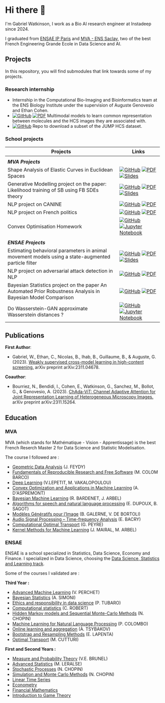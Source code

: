 # Hi there 👋

I'm Gabriel Watkinson, I work as a Bio AI research engineer at Instadeep since 2024.

I graduated from [ENSAE IP Paris](https://www.ensae.fr/en) and [MVA - ENS Saclay](https://www.master-mva.com/), two of the best French Engineering Grande Ecole in Data Science and AI.


 
 ## Projects

In this repository, you will find submodules that link towards some of my projects.

### Research internship

* Internship in the Computational Bio-Imaging and Bioinformatics team at the ENS Biology Institute under the supervision of Auguste Genovesio and Ethan Cohen.
* [![GitHub](https://img.shields.io/badge/github-%23121011.svg?style=flat&logo=github&logoColor=white)](https://github.com/gwatkinson/jump_models)
[![PDF](https://img.shields.io/badge/📄_PDF-blue)](https://arxiv.org/pdf/2311.04678.pdf)
Multimodal models to learn common representation between molecules and the HCS images they are associated with. 
* [![GitHub](https://img.shields.io/badge/github-%23121011.svg?style=flat&logo=github&logoColor=white)](https://github.com/gwatkinson/jump_download) Repo to download a subset of the JUMP HCS dataset.

### School projects

| Projects | Links |
|---|---|
|  |  |
| **_MVA Projects_** |  |
| Shape Analysis of Elastic Curves in Euclidean Spaces | [![GitHub](https://img.shields.io/badge/github-%23121011.svg?style=flat&logo=github&logoColor=white)](https://github.com/gwatkinson/elastic-curve-analysis) [![PDF](https://img.shields.io/badge/📄_PDF-blue)](https://github.com/gwatkinson/gwatkinson/blob/main/pdfs/Shape%20Analysis/Geometric_Data_Analysis.pdf) [![Slides](https://img.shields.io/badge/📄_Slides-red)](https://github.com/gwatkinson/gwatkinson/blob/main/pdfs/Shape%20Analysis/Slides_GDA.pdf)  |
| Generative Modelling project on the paper: Likelihood training of SB using FB SDEs theory | [![GitHub](https://img.shields.io/badge/github-%23121011.svg?style=flat&logo=github&logoColor=white)](https://github.com/gwatkinson/mva_sb_generative) [![PDF](https://img.shields.io/badge/📄_PDF-blue)](https://github.com/gwatkinson/mva_sb_generative/blob/main/report.pdf) [![Slides](https://img.shields.io/badge/📄_Slides-red)](https://github.com/gwatkinson/mva_sb_generative/blob/main/slides.pdf)  |
| NLP project on CANINE | [![GitHub](https://img.shields.io/badge/github-%23121011.svg?style=flat&logo=github&logoColor=white)](https://github.com/gwatkinson/mva_snlp_canine) [![PDF](https://img.shields.io/badge/📄_PDF-blue)](https://github.com/gwatkinson/mva_snlp_canine/blob/main/MVA_SNLP_Report.pdf) |
| NLP project on French politics | [![GitHub](https://img.shields.io/badge/github-%23121011.svg?style=flat&logo=github&logoColor=white)](https://github.com/gwatkinson/NLP_Assemblee) [![PDF](https://img.shields.io/badge/📄_PDF-blue)](https://github.com/gwatkinson/gwatkinson/blob/main/pdfs/NLP_Assemblee/MVA_Deep_Learning_Report.pdf) |
| Convex Optimisation Homework | [![GitHub](https://img.shields.io/badge/github-%23121011.svg?style=flat&logo=github&logoColor=white)](https://github.com/gwatkinson/ConvexOptimisationHW3) [![Jupyter Notebook](https://img.shields.io/badge/jupyter-%23FA0F00.svg?style=flat&logo=jupyter&logoColor=white)](https://github.com/gwatkinson/ConvexOptimisationHW3/blob/main/final.ipynb) |
|  |  |
| **_ENSAE Projects_** |  |
| Estimating behavioral parameters in animal movement models using a state-augmented particle filter | [![GitHub](https://img.shields.io/badge/github-%23121011.svg?style=flat&logo=github&logoColor=white)](https://github.com/gwatkinson/smc_movement_models) [![PDF](https://img.shields.io/badge/📄_PDF-blue)](https://github.com/gwatkinson/smc_movement_models/blob/main/SMC_Movement_Model_Ecology.pdf) [![Slides](https://img.shields.io/badge/📄_Slides-red)](https://github.com/gwatkinson/smc_movement_models/blob/main/Slides.pdf)  |
| NLP project on adversarial attack detection in NLP | [![GitHub](https://img.shields.io/badge/github-%23121011.svg?style=flat&logo=github&logoColor=white)](https://github.com/gwatkinson/TextDefendR) [![PDF](https://img.shields.io/badge/📄_PDF-blue)](https://github.com/gwatkinson/TextDefendR/blob/main/Adversarial_Attacks_in_Text_Classification-3.pdf) |
| Bayesian Statistics project on the paper An Automated Prior Robustness Analysis in Bayesian Model Comparison | [![GitHub](https://img.shields.io/badge/github-%23121011.svg?style=flat&logo=github&logoColor=white)](https://github.com/gwatkinson/automated_prior_analysis) [![PDF](https://img.shields.io/badge/📄_PDF-blue)](https://github.com/gwatkinson/automated_prior_analysis/blob/main/pdfs/automated_prior_analysis.pdf) |
| Do Wasserstein-GAN approximate Wasserstein distances ? | [![GitHub](https://img.shields.io/badge/github-%23121011.svg?style=flat&logo=github&logoColor=white)](https://github.com/gwatkinson/DeepWasserstein) [![Jupyter Notebook](https://img.shields.io/badge/jupyter-%23FA0F00.svg?style=flat&logo=jupyter&logoColor=white)](https://github.com/gwatkinson/DeepWasserstein/blob/main/main.ipynb) |


## Publications

__First Author__:

* Gabriel, W., Ethan, C., Nicolas, B., Ihab, B., Guillaume, B., & Auguste, G. (2023). [Weakly supervised cross-model learning in high-content screening.](https://arxiv.org/abs/2311.04678) arXiv preprint arXiv:2311.04678.

__Coauthor__:

* Bourriez, N., Bendidi, I., Cohen, E., Watkinson, G., Sanchez, M., Bollot, G., & Genovesio, A. (2023). [ChAda-ViT: Channel Adaptive Attention for Joint Representation Learning of Heterogeneous Microscopy Images.](https://arxiv.org/abs/2311.15264) arXiv preprint arXiv:2311.15264.



## Education

### MVA

MVA (which stands for Mathématique - Vision - Apprentissage) is the best French Reserch Master 2 for Data Science and Statistic Modelisation. 

The course I followed are :

* [Geometric Data Analysis](https://www.master-mva.com/cours/geometric-data-analysis/) (J. FEYDY)
* [Fundamentals of Reproducible Research and Free Software](https://www.master-mva.com/cours/fondamentaux-de-la-recherche-reproductible-et-du-logiciel-libre-fundamentals-of-reproducible-research-and-free-software/) (M. COLOM BARCO)
* [Deep Learning](https://www.master-mva.com/cours/cat-deep-learning/) (V.LEPETIT, M. VAKALOPOULOU)
* [Convex Optimization and Applications in Machine Learning](https://www.master-mva.com/cours/convex-optimization-and-applications-in-machine-learning/) (A. D'ASPREMONT)
* [Bayesian Machine Learning](https://www.master-mva.com/cours/bayesian-machine-learning/) (R. BARDENET, J. ARBEL)
* [ Algorithms for speech and natural language processing](https://www.master-mva.com/cours/algorithms-for-speech-and-natural-language-processing/) (E. DUPOUX, B. SAGOT)
* [Modèles Génératifs pour l’Image](https://www.master-mva.com/cours/modeles-generatifs-pour-l-image/) (B. GALERNE, V. DE BORTOLI)
* [Audio Signal Processing – Time-frequency Analysis](https://www.master-mva.com/cours/audio-signal-processing-time-frequency-analysis/) (E. BACRY)
* [Computational Optimal Transport](https://www.master-mva.com/cours/computational-optimal-transport/) (G. PEYRE) 
* [Kernel Methods for Machine Learning](https://www.master-mva.com/cours/kernel-methods-for-machine-learning/) (J. MAIRAL, M. ARBEL)


### ENSAE

ENSAE is a school specialized in Statistics, Data Science, Economy and Finance. 
I specialized in Data Science, choosing the [Data Science, Statistics and Learning track](https://www.ensae.fr/en/education/ingenieur-ensae-program/third-year/data-science-statistics-and-learning). 

Some of the courses I validated are :
 
 __Third Year :__
 
* [Advanced Machine Learning](https://www.ensae.fr/courses/381) (V. PERCHET)
* [Bayesian Statistics](https://www.ensae.fr/courses/164) (A. SIMONI)
* [Ethics and responsibility in data science](https://www.ensae.fr/courses/6122) (P. TUBARO)
* [Computational statistics](https://www.ensae.fr/courses/719) (C. ROBERT)
* [Hidden Markov models and Sequential Monte-Carlo Methods](https://www.ensae.fr/courses/424) (N. CHOPIN)
* [Machine Learning for Natural Language Processing](https://www.ensae.fr/courses/4237) (P. COLOMBO)
* [Online learning and aggregation](https://www.ensae.fr/courses/2598) (A. TSYBAKOV)
* [Bootstrap and Resampling Methods](https://www.ensae.fr/courses/177) (E. LAPENTA)
* [Optimal Transport](https://www.ensae.fr/courses/3449) (M. CUTTURI)
 
 __First and Second Years :__
 
* [Measure and Probability Theory](https://www.ensae.fr/courses/2701) (V.E. BRUNEL)
* [Advanced Statistics](https://www.ensae.fr/courses/1015-statistique-2) (M. LERALSE)
* [Stochastic Processes](https://www.ensae.fr/courses/4432-introduction-aux-processus) (N. CHOPIN)
* [Simulation and Monte Carlo Methods](https://www.ensae.fr/courses/328) (N. CHOPIN)
* [Linear Time Series](https://www.ensae.fr/courses/6106)
* [Econometry](https://www.ensae.fr/courses/6104)
* [Financial Mathematics](https://www.ensae.fr/courses/124)
* [Introduction to Game Theory](https://www.ensae.fr/courses/1005-theorie-des-jeux)
